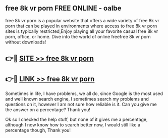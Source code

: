 ## free 8k vr porn FREE ONLINE - oalbe

free 8k vr porn is a popular website that offers a wide variety of free 8k vr porn that can be played in environments where access to free 8k vr porn sites is typically restricted,Enjoy playing all your favorite casual free 8k vr porn, office, or home. Dive into the world of online freefree 8k vr porn without downloads!

## 👉🔴 [SITE >> free 8k vr porn](http://news.freeplayer.one?title=free_8k_vr_porn&ref=FRRE)

## 👉🔴 [LINK >> free 8k vr porn](http://news.freeplayer.one?title=free_8k_vr_porn&ref=FREE)

Sometimes in life, I have problems, we all do, since Google is the most used and well known search engine, I sometimes search my problems and questions on it, however I am not sure how reliable is it. Can you give me the answer on a percentage? Thank you!

Ok so I checked the help stuff, but none of it gives me a percentage, although I now know how to search better now, I would still like a percentage though, Thank you!